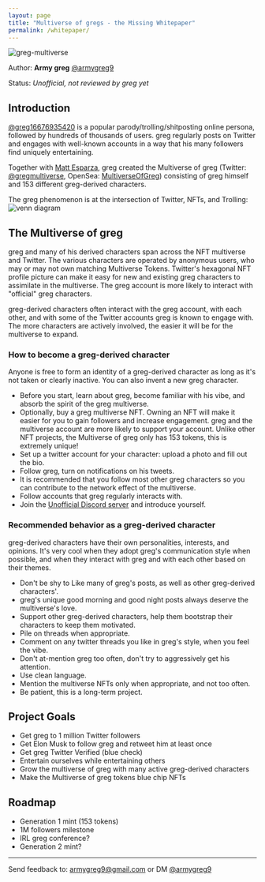 ```yaml
---
layout: page
title: "Multiverse of gregs - the Missing Whitepaper"
permalink: /whitepaper/
---
```


![](/whitepaper/images/multiverse.jpeg "greg-multiverse")

Author: __Army greg__ [@armygreg9](https://twitter.com/armygreg9)

Status: *Unofficial, not reviewed by greg yet*

## Introduction
[@greg16676935420](https://twitter.com/greg16676935420) is a popular parody/trolling/shitposting online persona, followed by hundreds of thousands of users. greg regularly posts on Twitter and engages with well-known accounts in a way that his many followers find uniquely entertaining.

Together with [Matt Esparza](https://twitter.com/matthewesp), greg created the Multiverse of greg (Twitter: [@gregmultiverse](https://twitter.com/gregmultiverse), OpenSea: [MultiverseOfGreg](https://opensea.io/collection/multiverse-of-gregs)) consisting of greg himself and 153 different greg-derived characters.

The greg phenomenon is at the intersection of Twitter, NFTs, and Trolling:
![](/whitepaper/images/venn-diagram.png "venn diagram")


## The Multiverse of greg
greg and many of his derived characters span across the NFT multiverse and Twitter. The various characters are operated by anonymous users, who may or may not own matching Multiverse Tokens. Twitter's hexagonal NFT profile picture can make it easy for new and existing greg characters to assimilate in the multiverse. The greg account is more likely to interact with "official" greg characters.

greg-derived characters often interact with the greg account, with each other, and with some of the Twitter accounts greg is known to engage with. The more characters are actively involved, the easier it will be for the multiverse to expand.

### How to become a greg-derived character
Anyone is free to form an identity of a greg-derived character as long as it's not taken or clearly inactive. You can also invent a new greg character.
- Before you start, learn about greg, become familiar with his vibe, and absorb the spirit of the greg multiverse.
- Optionally, buy a greg multiverse NFT. Owning an NFT will make it easier for you to gain followers and increase engagement. greg and the multiverse account are more likely to support your account. Unlike other NFT projects, the Multiverse of greg only has 153 tokens, this is extremely unique!
- Set up a twitter account for your character: upload a photo and fill out the bio.
- Follow greg, turn on notifications on his tweets.
- It is recommended that you follow most other greg characters so you can contribute to the network effect of the multiverse.
- Follow accounts that greg regularly interacts with.
- Join the [Unofficial Discord server](https://discord.gg/UA6RarT8) and introduce yourself.

### Recommended behavior as a greg-derived character

greg-derived characters have their own personalities, interests, and opinions. It's very cool when they adopt greg's communication style when possible, and when they interact with greg and with each other based on their themes.

- Don't be shy to Like many of greg's posts, as well as other greg-derived characters'.
- greg's unique good morning and good night posts always deserve the multiverse's love.
- Support other greg-derived characters, help them bootstrap their characters to keep them motivated.
- Pile on threads when appropriate.
- Comment on any twitter threads you like in greg's style, when you feel the vibe.
- Don't at-mention greg too often, don't try to aggressively get his attention.
- Use clean language.
- Mention the multiverse NFTs only when appropriate, and not too often.
- Be patient, this is a long-term project.

## Project Goals

- Get greg to 1 million Twitter followers
- Get Elon Musk to follow greg and retweet him at least once
- Get greg Twitter Verified (blue check)
- Entertain ourselves while entertaining others
- Grow the multiverse of greg with many active greg-derived characters
- Make the Multiverse of greg tokens blue chip NFTs

## Roadmap

- Generation 1 mint (153 tokens)
- 1M followers milestone
- IRL greg conference?
- Generation 2 mint?

---

Send feedback to: armygreg9@gmail.com or DM [@armygreg9](https://twitter.com/armygreg9)

